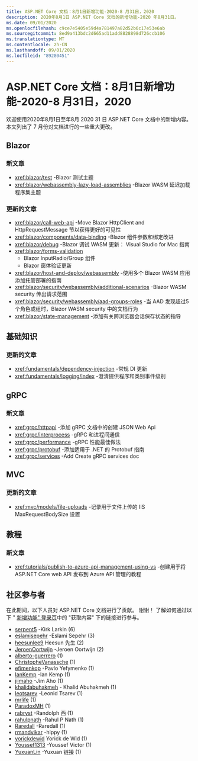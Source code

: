 ```yaml
---
title: ASP.NET Core 文档：8月1日新增功能-2020-8 月31日，2020
description: 2020年8月1日 ASP.NET Core 文档的新增功能-2020 年8月31日。
ms.date: 09/01/2020
ms.openlocfilehash: c9ce7e5405e59d4a781497a82d52b6c17e53e6ab
ms.sourcegitcommit: 8ed9a413bdc2d665ad11add8828898d726ccb106
ms.translationtype: MT
ms.contentlocale: zh-CN
ms.lasthandoff: 09/01/2020
ms.locfileid: "89280451"
---
```

# <a name="aspnet-core-docs-whats-new-for-august-1-2020---august-31-2020"></a>ASP.NET Core 文档：8月1日新增功能-2020-8 月31日，2020

欢迎使用2020年8月1日至年8月 2020 31 日 ASP.NET Core 文档中的新增内容。 本文列出了 7 月份对文档进行的一些重大更改。

## <a name="blazor"></a>Blazor

### <a name="new-articles"></a>新文章

- <xref:blazor/test> -Blazor 测试主题
- <xref:blazor/webassembly-lazy-load-assemblies> -Blazor WASM 延迟加载程序集主题

### <a name="updated-articles"></a>更新的文章

- <xref:blazor/call-web-api> -Move Blazor HttpClient and HttpRequestMessage 节以获得更好的可见性
- <xref:blazor/components/data-binding> -Blazor 组件参数和绑定改进
- <xref:blazor/debug> -Blazor 调试 WASM 更新： Visual Studio for Mac 指南
- <xref:blazor/forms-validation>
  - Blazor InputRadio/Group 组件
  - Blazor 窗体验证更新
- <xref:blazor/host-and-deploy/webassembly> -使用多个 Blazor WASM 应用添加托管部署的指南
- <xref:blazor/security/webassembly/additional-scenarios> -Blazor WASM security 传出请求范围
- <xref:blazor/security/webassembly/aad-groups-roles> -当 AAD 发现超过5个角色或组时，Blazor WASM security 中的文档行为
- <xref:blazor/state-management> -添加有关跨浏览器会话保存状态的指导

## <a name="fundamentals"></a>基础知识

### <a name="updated-articles"></a>更新的文章

- <xref:fundamentals/dependency-injection> -常规 DI 更新
- <xref:fundamentals/logging/index> -澄清提供程序和类别事件级别

## <a name="grpc"></a>gRPC

### <a name="new-articles"></a>新文章

- <xref:grpc/httpapi> -添加 gRPC 文档中的创建 JSON Web Api
- <xref:grpc/interprocess> -gRPC 和进程间通信
- <xref:grpc/performance> -gRPC 性能最佳做法
- <xref:grpc/protobuf> -添加适用于 .NET 的 Protobuf 指南
- <xref:grpc/services> -Add Create gRPC services doc

## <a name="mvc"></a>MVC

### <a name="updated-articles"></a>更新的文章

- <xref:mvc/models/file-uploads> -记录用于文件上传的 IIS MaxRequestBodySize 设置

## <a name="tutorials"></a>教程

### <a name="new-articles"></a>新文章

- <xref:tutorials/publish-to-azure-api-management-using-vs> -创建用于将 ASP.NET Core web API 发布到 Azure API 管理的教程

## <a name="community-contributors"></a>社区参与者

在此期间，以下人员对 ASP.NET Core 文档进行了贡献。 谢谢！ 了解如何通过以下 " [新增功能" 登录页](index.yml)中的 "获取内容" 下的链接进行参与。

- [serpent5](https://github.com/serpent5) -Kirk Larkin (6) 
- [eslamisepehr](https://github.com/eslamisepehr) -Eslami Sepehr (3) 
- [heesunlee9](https://github.com/heesunlee9) Heesun 先生 (2) 
- [JeroenOortwijn](https://github.com/JeroenOortwijn) -Jeroen Oortwijn (2) 
- [alberto-guerrero](https://github.com/alberto-guerrero) (1) 
- [ChristopheVanassche](https://github.com/ChristopheVanassche) (1) 
- [efimenkop](https://github.com/efimenkop) -Pavlo Yefymenko (1) 
- [IanKemp](https://github.com/IanKemp) -Ian Kemp (1) 
- [jiimaho](https://github.com/jiimaho) -Jim Aho (1) 
- [khalidabuhakmeh](https://github.com/khalidabuhakmeh) - Khalid Abuhakmeh (1)
- [leotsarev](https://github.com/leotsarev) -Leonid Tsarev (1) 
- [mrlife](https://github.com/mrlife) (1) 
- [ParadoxMH](https://github.com/ParadoxMH) (1) 
- [rabryst](https://github.com/rabryst) -Randolph 西 (1) 
- [rahulpnath](https://github.com/rahulpnath) -Rahul P Nath (1) 
- [Raredall](https://github.com/Raredall) -Raredall (1) 
- [rmandvikar](https://github.com/rmandvikar) -hippy (1) 
- [yorickdewid](https://github.com/yorickdewid) Yorick de Wid (1) 
- [Youssef1313](https://github.com/Youssef1313) -Youssef Victor (1) 
- [YuxuanLin](https://github.com/YuxuanLin) -Yuxuan 链接 (1) 
